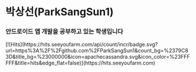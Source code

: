 <h1>박상선(ParkSangSun1)</h1> 
<h3>안드로이드 앱 개발을 공부하고 있는 학생입니다</h3>

<div>
 [![Hits](https://hits.seeyoufarm.com/api/count/incr/badge.svg?url=https%3A%2F%2Fgithub.com%2FParkSangSun1&count_bg=%2379C83D&title_bg=%23000000&icon=apachecassandra.svg&icon_color=%23FFFFFF&title=hits&edge_flat=false)](https://hits.seeyoufarm.com)
 </div>


<!--
**ParkSangSun1/ParkSangSun1** is a ✨ _special_ ✨ repository because its `README.md` (this file) appears on your GitHub profile.

Here are some ideas to get you started:

- 🔭 I’m currently working on ...
- 🌱 I’m currently learning ...
- 👯 I’m looking to collaborate on ...
- 🤔 I’m looking for help with ...
- 💬 Ask me about ...
- 📫 How to reach me: ...
- 😄 Pronouns: ...
- ⚡ Fun fact: ...
-->
